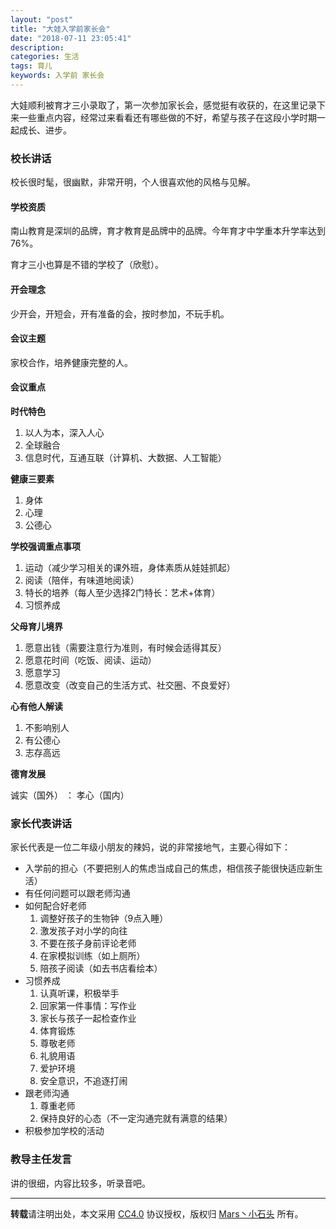 ```yaml
---
layout: "post"
title: "大娃入学前家长会"
date: "2018-07-11 23:05:41"
description: 
categories: 生活
tags: 育儿
keywords: 入学前 家长会
---
```


大娃顺利被育才三小录取了，第一次参加家长会，感觉挺有收获的，在这里记录下来一些重点内容，经常过来看看还有哪些做的不好，希望与孩子在这段小学时期一起成长、进步。




### 校长讲话

校长很时髦，很幽默，非常开明，个人很喜欢他的风格与见解。

#### 学校资质

南山教育是深圳的品牌，育才教育是品牌中的品牌。今年育才中学重本升学率达到76%。

育才三小也算是不错的学校了（欣慰）。

#### 开会理念

少开会，开短会，开有准备的会，按时参加，不玩手机。

#### 会议主题

家校合作，培养健康完整的人。

#### 会议重点

**时代特色**

1. 以人为本，深入人心
2. 全球融合
3. 信息时代，互通互联（计算机、大数据、人工智能）

**健康三要素**

1. 身体
2. 心理
3. 公德心

**学校强调重点事项**

1. 运动（减少学习相关的课外班，身体素质从娃娃抓起）
2. 阅读（陪伴，有味道地阅读）
3. 特长的培养（每人至少选择2门特长：艺术+体育）
4. 习惯养成

**父母育儿境界**

1. 愿意出钱（需要注意行为准则，有时候会适得其反）
2. 愿意花时间（吃饭、阅读、运动）
3. 愿意学习
4. 愿意改变（改变自己的生活方式、社交圈、不良爱好）

**心有他人解读**

1. 不影响别人
2. 有公德心
3. 志存高远

**德育发展**

诚实（国外） ： 孝心（国内）

### 家长代表讲话

家长代表是一位二年级小朋友的辣妈，说的非常接地气，主要心得如下：

* 入学前的担心（不要把别人的焦虑当成自己的焦虑，相信孩子能很快适应新生活）
* 有任何问题可以跟老师沟通
* 如何配合好老师
  1. 调整好孩子的生物钟（9点入睡）
  2. 激发孩子对小学的向往
  3. 不要在孩子身前评论老师
  4. 在家模拟训练（如上厕所）
  5. 陪孩子阅读（如去书店看绘本）
* 习惯养成
  1. 认真听课，积极举手
  2. 回家第一件事情：写作业
  3. 家长与孩子一起检查作业
  4. 体育锻炼
  5. 尊敬老师
  6. 礼貌用语
  7. 爱护环境
  8. 安全意识，不追逐打闹
* 跟老师沟通
  1. 尊重老师
  2. 保持良好的心态（不一定沟通完就有满意的结果）
* 积极参加学校的活动

### 教导主任发言

讲的很细，内容比较多，听录音吧。

---

**转载**请注明出处，本文采用 [CC4.0](http://creativecommons.org/licenses/by-nc-nd/4.0/) 协议授权，版权归 [Mars丶小石头](https://www.zorin.xin) 所有。